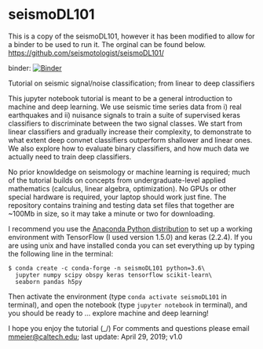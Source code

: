 # seismoDL101
This is a copy of the seismoDL101, however it has been modified to allow for a binder to be used to run it.  The orginal can be found below. 
https://github.com/seismotologist/seismoDL101/

binder:
[![Binder](https://mybinder.org/badge_logo.svg)](https://mybinder.org/v2/gh/cnpennin/OU_Machine_learning/master)

Tutorial on seismic signal/noise classification; from linear to deep classifiers

This jupyter notebook tutorial is meant to be a general introduction to machine
and deep learning. We use seismic time series data from i) real earthquakes and
ii) nuisance signals to train a suite of supervised keras classifiers to
discriminate between the two signal classes. We start from linear classifiers
and gradually increase their complexity, to demonstrate to what extent deep
convnet classifiers outperform shallower and linear ones. We also explore how
to evaluate binary classifiers, and how much data we actually need to train
deep classifiers.

No prior knowldedge on seismology or machine learning is required; much of the
tutorial builds on concepts from undergraduate-level applied mathematics
(calculus, linear algebra, optimization). No GPUs or other special hardware is
required, your laptop should work just fine. The repository contains training
and testing data set files that together are ~100Mb in size, so it may take a
minute or two for downloading.

I recommend you use the
[Anaconda Python distribution](https://www.anaconda.com/distribution/) to
set up a working environment with TensorFlow (I used version 1.5.0) and keras
(2.2.4). If you are using unix and have installed conda you can set everything
up by typing the following line in the terminal:

    $ conda create -c conda-forge -n seismoDL101 python=3.6\
      jupyter numpy scipy obspy keras tensorflow scikit-learn\
      seaborn pandas h5py

Then activate the environment (type `conda activate seismoDL101` in
terminal), and open the notebook (type `jupyter notebook` in terminal), and you
should be ready to ... explore machine and deep learning!

I hope you enjoy the tutorial (\_/) For comments and questions please email
mmeier@caltech.edu; last update: April 29, 2019; v1.0
